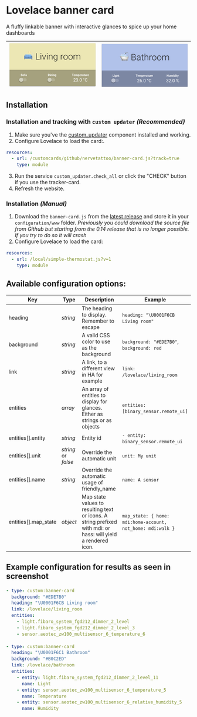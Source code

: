 # Lovelace banner card

A fluffy linkable banner with interactive glances to spice up your home dashboards

| ![Example 1](/banner-card-living-room.png) | ![Example 2](/banner-card-bathroom.png) |
| ------------------------------------------ | --------------------------------------- |


## Installation

### Installation and tracking with `custom updater` _(Recommended)_

1. Make sure you've the [custom_updater](https://github.com/custom-components/custom_updater) component installed and working.
2. Configure Lovelace to load the card:.

```yaml
resources:
  - url: /customcards/github/nervetattoo/banner-card.js?track=true
    type: module
```

3. Run the service `custom_updater.check_all` or click the "CHECK" button if you use the tracker-card.
4. Refresh the website.

### Installation _(Manual)_

1. Download the `banner-card.js` from the [latest release](https://github.com/nervetattoo/banner-card/releases/latest) and store it in your `configuration/www` folder.
   _Previously you could download the source file from Github but starting from the 0.14 release that is no longer possible. If you try to do so it will crash_
2. Configure Lovelace to load the card:

```yaml
resources:
  - url: /local/simple-thermostat.js?v=1
    type: module
```

## Available configuration options:

| Key                  | Type                | Description                                                                                                   | Example                                                     |
| -------------------- | ------------------- | ------------------------------------------------------------------------------------------------------------- | ----------------------------------------------------------- |
| heading              | _string_            | The heading to display. Remember to escape                                                                    | `heading: "\U0001F6CB Living room"`                         |
| background           | _string_            | A valid CSS color to use as the background                                                                    | `background: "#EDE7B0"`, `background: red`                  |
| link                 | _string_            | A link, to a different view in HA for example                                                                 | `link: /lovelace/living_room`                               |
| entities             | _array_             | An array of entities to display for glances. Either as strings or as objects                                  | `entities: [binary_sensor.remote_ui]`                       |
| entities[].entity    | _string_            | Entity id                                                                                                     | `- entity: binary_sensor.remote_ui`                         |
| entities[].unit      | _string_ or _false_ | Override the automatic unit                                                                                   | `unit: My unit`                                             |
| entities[].name      | _string_            | Override the automatic usage of friendly_name                                                                 | `name: A sensor`                                            |
| entities[].map_state | _object_            | Map state values to resulting text or icons. A string prefixed with mdi: or hass: will yield a rendered icon. | `map_state: { home: mdi:home-account, not_home: mdi:walk }` |

## Example configuration for results as seen in screenshot

```yaml
- type: custom:banner-card
  background: "#EDE7B0"
  heading: "\U0001F6CB Living room"
  link: /lovelace/living_room
  entities:
    - light.fibaro_system_fgd212_dimmer_2_level
    - light.fibaro_system_fgd212_dimmer_2_level_3
    - sensor.aeotec_zw100_multisensor_6_temperature_6

- type: custom:banner-card
  heading: "\U0001F6C1 Bathroom"
  background: "#B0C2ED"
  link: /lovelace/bathroom
  entities:
    - entity: light.fibaro_system_fgd212_dimmer_2_level_11
      name: Light
    - entity: sensor.aeotec_zw100_multisensor_6_temperature_5
      name: Temperature
    - entity: sensor.aeotec_zw100_multisensor_6_relative_humidity_5
      name: Humidity
```

